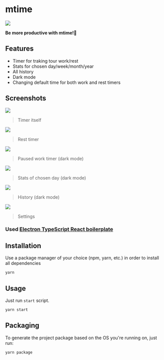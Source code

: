 # mtime

![](/assets/icon.png)

**Be more productive with mtime!🧭**

## Features

- Timer for traking tour work/rest
- Stats for chosen day/week/month/year
- All history
- Dark mode
- Changing default time for both work and rest timers

## Screenshots

![](/screenshots/screenshot-1.jpg)

> Timer itself

![](/screenshots/screenshot-2.jpg)

> Rest timer

![](/screenshots/screenshot-3.jpg)

> Paused work timer (dark mode)

![](/screenshots/screenshot-4.jpg)

> Stats of chosen day (dark mode)

![](/screenshots/screenshot-5.jpg)

> History (dark mode)

![](/screenshots/screenshot-6.jpg)

> Settings

### Used [**Electron TypeScript React boilerplate**](https://github.com/diego3g/electron-typescript-react)

## Installation

Use a package manager of your choice (npm, yarn, etc.) in order to install all dependencies

```bash
yarn
```

## Usage

Just run `start` script.

```bash
yarn start
```

## Packaging

To generate the project package based on the OS you're running on, just run:

```bash
yarn package
```
